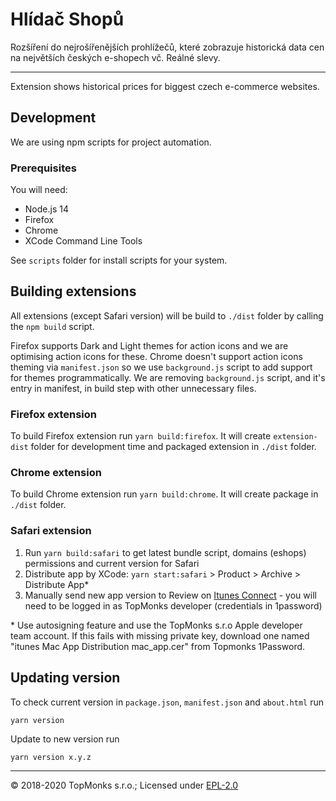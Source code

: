 # Hlídač Shopů

Rozšíření do nejrošířenějších prohlížečů, které zobrazuje historická data cen na největších
českých e-shopech vč. Reálné slevy.

---

Extension shows historical prices for biggest czech e-commerce websites.

## Development

We are using npm scripts for project automation.

### Prerequisites

You will need:

- Node.js 14
- Firefox
- Chrome
- XCode Command Line Tools

See `scripts` folder for install scripts for your system.

## Building extensions

All extensions (except Safari version) will be build to `./dist` folder by calling the `npm build` script.

Firefox supports Dark and Light themes for action icons and we are optimising action icons for these.
Chrome doesn't support action icons theming via `manifest.json` so we use `background.js` script to
add support for themes programmatically. We are removing `background.js` script, and
it's entry in manifest, in build step with other unnecessary files.

### Firefox extension

To build Firefox extension run `yarn build:firefox`. It will create `extension-dist` folder
for development time and packaged extension in `./dist` folder.

### Chrome extension

To build Chrome extension run `yarn build:chrome`. It will create package in `./dist` folder.

### Safari extension

1. Run `yarn build:safari` to get latest bundle script, domains (eshops) permissions and current version for Safari
2. Distribute app by XCode: `yarn start:safari` > Product > Archive > Distribute App\*
3. Manually send new app version to Review on [Itunes Connect](https://itunesconnect.apple.com/) - you will need to be logged in as TopMonks developer (credentials in 1password)

\* Use autosigning feature and use the TopMonks s.r.o Apple developer team account. If this fails with missing private key, download one named "itunes Mac App Distribution mac_app.cer" from Topmonks 1Password.

## Updating version

To check current version in `package.json`, `manifest.json` and `about.html` run

```
yarn version
```

Update to new version run

```
yarn version x.y.z
```

---

© 2018-2020 TopMonks s.r.o.; Licensed under [EPL-2.0](LICENSE.txt)
